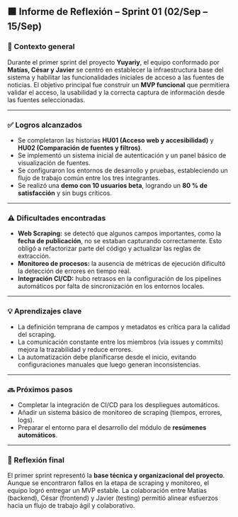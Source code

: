 ## 🟩 **Informe de Reflexión – Sprint 01 (02/Sep – 15/Sep)**

### 🧭 Contexto general

Durante el primer sprint del proyecto **Yuyariy**, el equipo conformado por **Matías, César y Javier** se centró en establecer la infraestructura base del sistema y habilitar las funcionalidades iniciales de acceso a las fuentes de noticias. El objetivo principal fue construir un **MVP funcional** que permitiera validar el acceso, la usabilidad y la correcta captura de información desde las fuentes seleccionadas.

---

### ✅ Logros alcanzados

* Se completaron las historias **HU01 (Acceso web y accesibilidad)** y **HU02 (Comparación de fuentes y filtros)**.
* Se implementó un sistema inicial de autenticación y un panel básico de visualización de fuentes.
* Se configuraron los entornos de desarrollo y pruebas, estableciendo un flujo de trabajo común entre los tres integrantes.
* Se realizó una **demo con 10 usuarios beta**, logrando un **80 % de satisfacción** y sin bugs críticos.

---

### ⚠️ Dificultades encontradas

* **Web Scraping:** se detectó que algunos campos importantes, como la **fecha de publicación**, no se estaban capturando correctamente. Esto obligó a refactorizar parte del código y actualizar las reglas de extracción.
* **Monitoreo de procesos:** la ausencia de métricas de ejecución dificultó la detección de errores en tiempo real.
* **Integración CI/CD:** hubo retrasos en la configuración de los pipelines automáticos por falta de sincronización en los entornos locales.

---

### 💡 Aprendizajes clave

* La definición temprana de campos y metadatos es crítica para la calidad del scraping.
* La comunicación constante entre los miembros (vía issues y commits) mejora la trazabilidad y reduce errores.
* La automatización debe planificarse desde el inicio, evitando configuraciones manuales que luego generan inconsistencias.

---

### 🔜 Próximos pasos

* Completar la integración de CI/CD para los despliegues automáticos.
* Añadir un sistema básico de monitoreo de scraping (tiempos, errores, logs).
* Preparar el entorno para el desarrollo del módulo de **resúmenes automáticos**.

---

### 🧠 Reflexión final

El primer sprint representó la **base técnica y organizacional del proyecto**. Aunque se encontraron fallos en la etapa de scraping y monitoreo, el equipo logró entregar un MVP estable. La colaboración entre Matías (backend), César (frontend) y Javier (testing) permitió alinear esfuerzos hacia un flujo de trabajo ágil y colaborativo.
